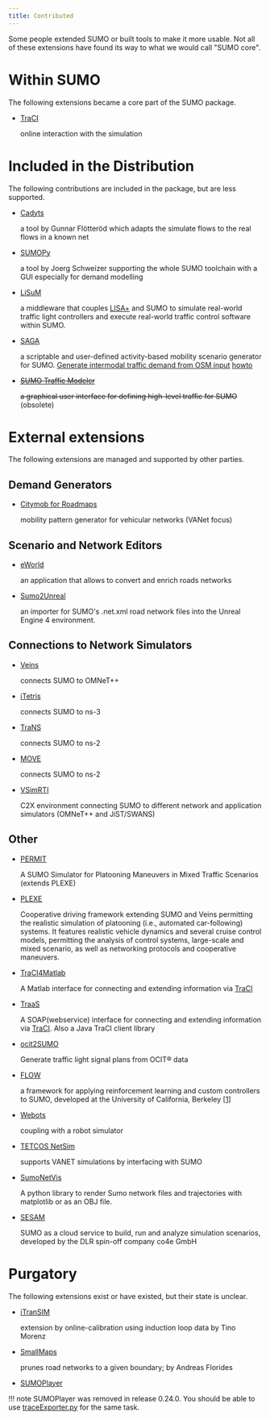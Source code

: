 ```yaml
---
title: Contributed
---
```


Some people extended SUMO or built tools to make it more usable. Not all
of these extensions have found its way to what we would call "SUMO
core".

# Within SUMO

The following extensions became a core part of the SUMO package.

- [TraCI](../TraCI.md)

    online interaction with the simulation

# Included in the Distribution

The following contributions are included in the package, but are less
supported.

- [Cadyts](Cadyts.md)

    a tool by Gunnar Flötteröd which adapts the simulate flows to the
    real flows in a known net

- [SUMOPy](SUMOPy.md)

    a tool by Joerg Schweizer supporting the whole SUMO toolchain with a
    GUI especially for demand modelling

- [LiSuM](../Tools/LiSuM.md)

    a middleware that couples [LISA+](https://www.schlothauer.de/software-lisa) and SUMO to simulate real-world
    traffic light controllers and execute real-world traffic control software within SUMO.

- [SAGA](https://github.com/lcodeca/SUMOActivityGen/blob/master/docs/SUMOActivityGen.md)

    a scriptable and user-defined activity-based mobility scenario generator for SUMO. [Generate intermodal traffic demand from OSM input](https://github.com/eclipse-sumo/sumo/tree/main/tools/contributed) [howto](https://github.com/lcodeca/SUMOActivityGen/blob/master/docs/HOWTO.md)

- ~~[SUMO Traffic Modeler](SUMO_Traffic_Modeler.md)~~

    ~~a graphical user interface for defining high-level traffic for SUMO~~ (obsolete)

# External extensions

The following extensions are managed and supported by other parties.

## Demand Generators

- [Citymob for Roadmaps](https://web.archive.org/web/20190910115452/https://www.grc.upv.es/Software/c4r.html)

    mobility pattern generator for vehicular networks (VANet focus)

## Scenario and Network Editors

- [eWorld](https://web.archive.org/web/20161205050209/https://eworld.sourceforge.net/)

    an application that allows to convert and enrich roads networks

- [Sumo2Unreal](https://github.com/AugmentedDesignLab/Sumo2Unreal)

    an importer for SUMO's .net.xml road network files into the Unreal
    Engine 4 environment.

## Connections to Network Simulators

- [Veins](https://veins.car2x.org/)

    connects SUMO to OMNeT++

- [iTetris](https://www.ict-itetris.eu/)

    connects SUMO to ns-3

- [TraNS](https://web.archive.org/web/20190512111856/http://lca.epfl.ch/projects/trans/)

    connects SUMO to ns-2

- [MOVE](https://web.archive.org/web/20111210235800/https://lens1.csie.ncku.edu.tw/wiki/doku.php?id=%E2%80%A7realistic_mobility_generator_for_vehicular_networks)

    connects SUMO to ns-2

- [VSimRTI](https://www.dcaiti.tu-berlin.de/research/simulation/)

    C2X environment connecting SUMO to different network and application simulators (OMNeT++ and JiST/SWANS)

## Other

- [PERMIT](https://github.com/susomena/PERMIT)

    A SUMO Simulator for Platooning Maneuvers in Mixed Traffic Scenarios (extends PLEXE)

- [PLEXE](https://plexe.car2x.org/)

  Cooperative driving framework extending SUMO and Veins permitting the realistic simulation of platooning (i.e., automated car-following) systems. It features realistic vehicle dynamics and several cruise control models, permitting the analysis of control systems, large-scale and mixed scenario, as well as networking protocols and cooperative maneuvers.

- [TraCI4Matlab](https://mathworks.com/matlabcentral/fileexchange/44805-traci4matlab)

    A Matlab interface for connecting and extending information via [TraCI](../TraCI.md)

- [TraaS](../TraCI/TraaS.md)

    A SOAP(webservice) interface for connecting and extending information via [TraCI](../TraCI.md). Also a Java TraCI client library

- [ocit2SUMO](https://github.com/DLR-TS/sumo-ocit)

    Generate traffic light signal plans from OCIT® data

- [FLOW](https://flow-project.github.io/)

    a framework for applying reinforcement learning and custom controllers to SUMO, developed at the University of California, Berkeley
    [[1]](https://github.com/flow-project/flow)

- [Webots](https://www.cyberbotics.com/doc/automobile/sumo-interface)

    coupling with a robot simulator

- [TETCOS NetSim](https://www.tetcos.com/vanets.html)

    supports VANET simulations by interfacing with SUMO

- [SumoNetVis](https://pypi.org/project/SumoNetVis/)

    A python library to render Sumo network files and trajectories with matplotlib or as an OBJ file.

- [SESAM](https://sesam.co4e.com)

    SUMO as a cloud service to build, run and analyze simulation scenarios, developed by the DLR spin-off company co4e GmbH

# Purgatory

The following extensions exist or have existed, but their state is
unclear.

- [iTranSIM](iTranSIM.md)

    extension by online-calibration using induction loop data by Tino
    Morenz

- [SmallMaps](SmallMaps.md)

    prunes road networks to a given boundary; by Andreas Florides

- [SUMOPlayer](SUMOPlayer.md)

!!! note
    SUMOPlayer was removed in release 0.24.0. You should be able to use [traceExporter.py](../Tools/TraceExporter.md) for the same task.

